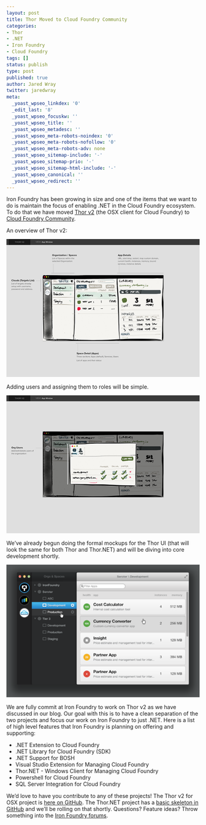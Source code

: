```yaml
---
layout: post
title: Thor Moved to Cloud Foundry Community
categories:
- Thor
- .NET
- Iron Foundry
- Cloud Foundry
tags: []
status: publish
type: post
published: true
author: Jared Wray
twitter: jaredwray
meta:
  _yoast_wpseo_linkdex: '0'
  _edit_last: '8'
  _yoast_wpseo_focuskw: ''
  _yoast_wpseo_title: ''
  _yoast_wpseo_metadesc: ''
  _yoast_wpseo_meta-robots-noindex: '0'
  _yoast_wpseo_meta-robots-nofollow: '0'
  _yoast_wpseo_meta-robots-adv: none
  _yoast_wpseo_sitemap-include: '-'
  _yoast_wpseo_sitemap-prio: '-'
  _yoast_wpseo_sitemap-html-include: '-'
  _yoast_wpseo_canonical: ''
  _yoast_wpseo_redirect: ''
---
```


Iron Foundry has been growing in size and one of the items that we want to do is maintain the focus of enabling .NET in the Cloud Foundry ecosystem. To do that we have moved [Thor v2](https://github.com/cloudfoundry-community/Thor) (the OSX client for Cloud Foundry) to [Cloud Foundry Community](https://github.com/cloudfoundry-community). 

An overview of Thor v2:

<p><img src="/img/blog/2013-08-23-1_org_space_app_view-sml.png" /></p>

<p>Adding users and assigning them to roles will be simple.</p>

<p><img src="/img/blog/2013-08-23-3_org_users-sml.png" /></p>

<p>We’ve already begun doing the formal mockups for the Thor UI (that will look the same for both Thor and Thor.NET) and will be diving into core development shortly.</p>

<p><img src="/img/blog/2013-08-29_space_overview.png" /></p>

We are fully commit at Iron Foundry to work on Thor v2 as we have discussed in our blog. Our goal with this is to have a clean separation of the two projects and focus our work on Iron Foundry to just .NET. Here is a list of high level features that Iron Foundry is planning on offering and supporting:

* .NET Extension to Cloud Foundry
* .NET Library for Cloud Foundry (SDK)
* .NET Support for BOSH
* Visual Studio Extension for Managing Cloud Foundry
* Thor.NET - Windows Client for Managing Cloud Foundry
* Powershell for Cloud Foundry
* SQL Server Integration for Cloud Foundry 


<p>We’d love to have you contribute to any of these projects! The Thor v2 for OSX project is <a href="https://github.com/cloudfoundry-community/Thor" target="_blank">here on GitHub</a>. The Thor.NET project has a <a href="https://github.com/IronFoundry/Thor.NET" target="_blank">basic skeleton in GitHub</a> and we’ll be rolling on that shortly. Questions? Feature ideas? Throw something into the <a href="https://groups.google.com/forum/#!forum/ironfoundry" target="_blank">Iron Foundry forums</a>.</p>
